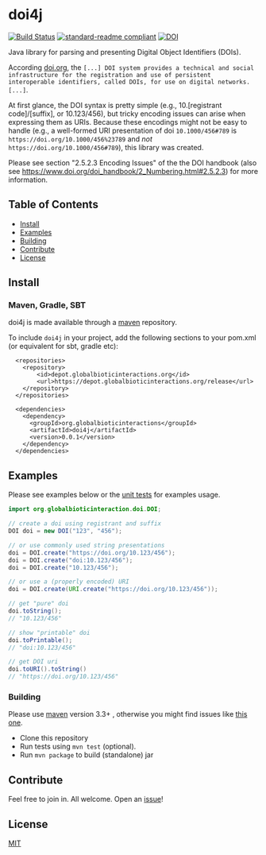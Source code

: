 # doi4j
[![Build Status](https://travis-ci.org/globalbioticinteractions/doi4j.svg?branch=master)](https://travis-ci.org/globalbioticinteractions/doi4j) [![standard-readme compliant](https://img.shields.io/badge/standard--readme-OK-green.svg?style=flat-square)](https://github.com/RichardLitt/standard-readme)
[![DOI](https://zenodo.org/badge/134984751.svg)](https://zenodo.org/badge/latestdoi/134984751)

Java library for parsing and presenting Digital Object Identifiers (DOIs).

According [doi.org](https://doi.org), the ```[...] DOI system provides a technical and social infrastructure for the registration and use of persistent interoperable identifiers, called DOIs, for use on digital networks.[...]```.

At first glance, the DOI syntax is pretty simple (e.g., 10.[registrant code]/[suffix], or 10.123/456), but tricky encoding issues can arise when expressing them as URIs. Because these encodings might not be easy to handle (e.g., a well-formed URI presentation of doi ```10.1000/456#789``` is ```https://doi.org/10.1000/456%23789``` and *not* ```https://doi.org/10.1000/456#789```), this library was created.

Please see  section "2.5.2.3 Encoding Issues" of the the DOI handbook (also see https://www.doi.org/doi_handbook/2_Numbering.html#2.5.2.3) for more information.



## Table of Contents

- [Install](#install)
- [Examples](#examples)
- [Building](#building)
- [Contribute](#contribute)
- [License](#license)

## Install

### Maven, Gradle, SBT
doi4j is made available through a [maven](https://maven.apache.org) repository.

To include ```doi4j``` in your project, add the following sections to your pom.xml (or equivalent for sbt, gradle etc):
```
  <repositories>
    <repository>
        <id>depot.globalbioticinteractions.org</id>
        <url>https://depot.globalbioticinteractions.org/release</url>
    </repository>
  </repositories>

  <dependencies>
    <dependency>
      <groupId>org.globalbioticinteractions</groupId>
      <artifactId>doi4j</artifactId>
      <version>0.0.1</version>
    </dependency>
  </dependencies>
```


## Examples

Please see examples below or the [unit tests](./src/test/java/org/globalbioticinteractions/doi/DOITest.java) for examples usage.

```java
import org.globalbioticinteraction.doi.DOI;

// create a doi using registrant and suffix
DOI doi = new DOI("123", "456");

// or use commonly used string presentations
doi = DOI.create("https://doi.org/10.123/456");
doi = DOI.create("doi:10.123/456");
doi = DOI.create("10.123/456");

// or use a (properly encoded) URI
doi = DOI.create(URI.create("https://doi.org/10.123/456"));

// get "pure" doi
doi.toString();
// "10.123/456"

// show "printable" doi
doi.toPrintable();
// "doi:10.123/456"

// get DOI uri
doi.toURI().toString()
// "https://doi.org/10.123/456"
```

### Building

Please use [maven](https://maven.apache.org) version 3.3+ , otherwise you might find issues like [this one](https://github.com/globalbioticinteractions/nomer/issues/3).

* Clone this repository
* Run tests using `mvn test` (optional).
* Run `mvn package` to build (standalone) jar

## Contribute

Feel free to join in. All welcome. Open an [issue](https://github.com/globalbioticinteractions/doi4j/issues)!

## License

[MIT](LICENSE)
